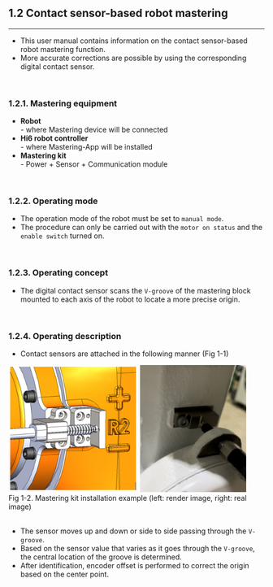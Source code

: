 ## 1.2 Contact sensor-based robot mastering
---
- This user manual contains information on the contact sensor-based robot mastering function. 
- More accurate corrections are possible by using the corresponding digital contact sensor.

<br>

### 1.2.1. Mastering equipment
- **Robot** <br>- where Mastering device will be connected
- **Hi6 robot controller** <br>- where Mastering-App will be installed
- **Mastering kit** <br>- Power + Sensor + Communication module

<br>

### 1.2.2. Operating mode
- The operation mode of the robot must be set to `manual mode`.
- The procedure can only be carried out with the `motor on status` and the `enable switch` turned on.

<br>

### 1.2.3. Operating concept
- The digital contact sensor scans the `V-groove` of the mastering block mounted to each axis of the robot to locate a more precise origin.

<br>

### 1.2.4. Operating description
- Contact sensors are attached in the following manner (Fig 1-1)
<div>
<img src="../_assets/00_mastering_Vdent_render.png" height="250vh">
<img src="../_assets/01_mastering_real_picture.png" height="250vh"><br>Fig 1-2. Mastering kit installation example (left: render image, right: real image)
</div>

<br>

- The sensor moves up and down or side to side passing through the `V-groove`.
- Based on the sensor value that varies as it goes through the `V-groove`, the central location of the groove is determined.
- After identification, encoder offset is performed to correct the origin based on the center point.

